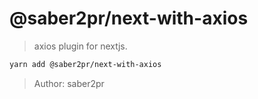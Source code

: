 # @saber2pr/next-with-axios

> axios plugin for nextjs.

```bash
yarn add @saber2pr/next-with-axios
```

> Author: saber2pr
